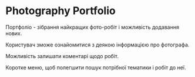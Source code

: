# Photography Portfolio

Портфоліо - зібрання найкращих фото-робіт і можливість додавання нових. 

Користувач зможе ознайомитися з деякою інформацією про фотографа.

Можливість залишати коментарі щодо робіт. 

Коротке меню, щоб полегшити пошук потрібної тематики і робіт до неї.
